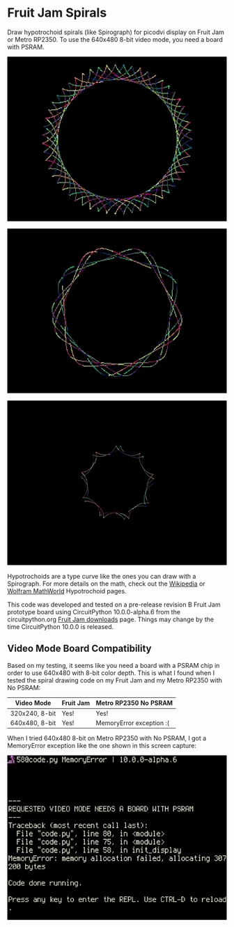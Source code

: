 <!-- SPDX-License-Identifier: MIT -->
<!-- SPDX-FileCopyrightText: Copyright 2025 Sam Blenny -->
# Fruit Jam Spirals

Draw hypotrochoid spirals (like Spirograph) for picodvi display on Fruit Jam or
Metro RP2350. To use the 640x480 8-bit video mode, you need a board with PSRAM.

![multi-color spiral curve on black background](img/curve-1.png)

![another multi-color spiral curve on black background](img/curve-2.png)

![one more spiral but higher resolution this time](img/curve-1-640x480.png)


Hypotrochoids are a type curve like the ones you can draw with a Spirograph.
For more details on the math, check out the
[Wikipedia](https://en.wikipedia.org/wiki/Hypotrochoid) or
[Wolfram MathWorld](https://mathworld.wolfram.com/Hypotrochoid.html)
Hypotrochoid pages.

This code was developed and tested on a pre-release revision B Fruit Jam
prototype board using CircuitPython 10.0.0-alpha.6 from the circuitpython.org
[Fruit Jam downloads](https://circuitpython.org/board/adafruit_fruit_jam/) page.
Things may change by the time CircuitPython 10.0.0 is released.


## Video Mode Board Compatibility

Based on my testing, it seems like you need a board with a PSRAM chip in order
to use 640x480 with 8-bit color depth. This is what I found when I tested the
spiral drawing code on my Fruit Jam and my Metro RP2350 with No PSRAM:

| Video Mode     | Fruit Jam | Metro RP2350 No PSRAM    |
| -------------- | --------- | ------------------------ |
| 320x240, 8-bit | Yes!      | Yes!                     |
| 640x480, 8-bit | Yes!      | MemoryError exception :( |

When I tried 640x480 8-bit on Metro RP2350 with No PSRAM, I got a MemoryError
exception like the one shown in this screen capture:

![screen capture showing memory allocation error](img/memory-allocation-error.png)

